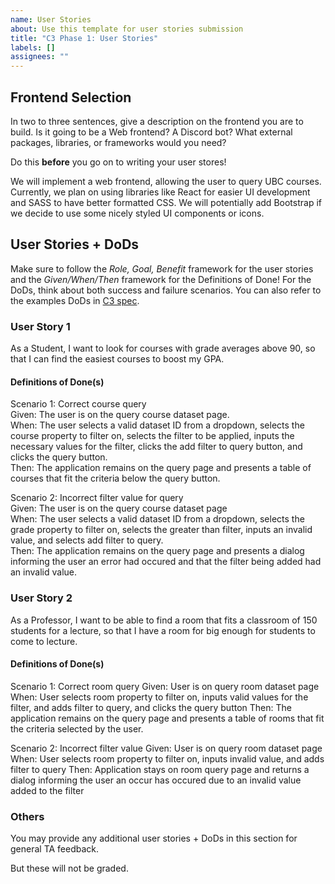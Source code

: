 ```yaml
---
name: User Stories
about: Use this template for user stories submission
title: "C3 Phase 1: User Stories"
labels: []
assignees: ""
---
```


## Frontend Selection
In two to three sentences, give a description on the frontend you are to build. Is it going to be a Web frontend? A Discord bot? What external packages, libraries, or frameworks would you need?

Do this **before** you go on to writing your user stores!

We will implement a web frontend, allowing the user to query UBC courses. Currently, we plan on using libraries like React for easier UI development and SASS to have better formatted CSS. We will potentially add
Bootstrap if we decide to use some nicely styled UI components or icons.

## User Stories + DoDs  
Make sure to follow the *Role, Goal, Benefit* framework for the user stories and the *Given/When/Then* framework for the Definitions of Done! For the DoDs, think about both success and failure scenarios. You can also refer to the examples DoDs in [C3 spec](https://sites.google.com/view/ubc-cpsc310-22w2/project/checkpoint-3).

### User Story 1

As a Student, I want to look for courses with grade averages above 90, so that I can find the easiest courses to
boost my GPA.

#### Definitions of Done(s)

Scenario 1: Correct course query\
Given: The user is on the query course dataset page. \
When: The user selects a valid dataset ID from a dropdown, selects the course property to filter on, 
selects the filter to be applied, inputs the necessary values for the filter, clicks the add filter to query button, and clicks the query button. \
Then: The application remains on the query page and presents a table of courses that fit the criteria below the query button.

Scenario 2: Incorrect filter value for query \
Given: The user is on the query course dataset page \
When: The user selects a valid dataset ID from a dropdown, selects the grade property to filter on, selects the greater than filter,
inputs an invalid value, and selects add filter to query.\
Then: The application remains on the query page and presents a dialog informing the user an error had occured and that the filter being added had an invalid value.

### User Story 2

As a Professor, I want to be able to find a room that fits a classroom of 150 students for a lecture, so that I have a room for big enough for students to come to lecture.

#### Definitions of Done(s)
Scenario 1: Correct room query
Given: User is on query room dataset page
When: User selects room property to filter on, inputs valid values for the filter, and adds filter to query, and clicks the query button
Then: The application remains on the query page and presents a table of rooms that fit the criteria selected by the user.

Scenario 2: Incorrect filter value
Given: User is on query room dataset page
When: User selects room property to filter on, inputs invalid value, and adds filter to query
Then: Application stays on room query page and returns a dialog informing the user an occur has occured due to an invalid value added to the filter

### Others

You may provide any additional user stories + DoDs in this section for general TA feedback.

But these will not be graded.
